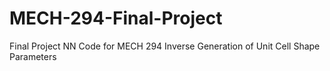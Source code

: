 # MECH-294-Final-Project
Final Project NN Code for MECH 294 Inverse Generation of Unit Cell Shape Parameters
